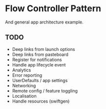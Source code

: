 # Flow Controller Pattern
And general app architecture example.

## TODO
- Deep links from launch options
- Deep links from pasteboard
- Register for notifications
- Handle app lifecycle event
- Analytics
- Error reporting
- UserDefaults / app settings
- Networking
- Remote config / feature toggling
- Localisation
- Handle resources (swiftgen)


